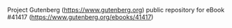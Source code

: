 Project Gutenberg (https://www.gutenberg.org) public repository for eBook #41417 (https://www.gutenberg.org/ebooks/41417)
